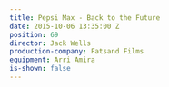 ```yaml
---
title: Pepsi Max - Back to the Future
date: 2015-10-06 13:35:00 Z
position: 69
director: Jack Wells
production-company: Fatsand Films
equipment: Arri Amira
is-shown: false
---
```


